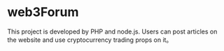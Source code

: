 # web3Forum
This project is developed by PHP and node.js. Users can post articles on the website and use cryptocurrency trading props on it。
